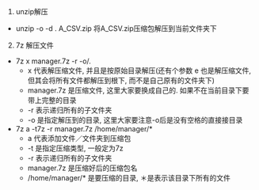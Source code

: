 1. unzip解压
- unzip -o -d . A_CSV.zip 将A_CSV.zip压缩包解压到当前文件夹下
2. 7z 解压文件
- 7z x manager.7z -r -o/.
    - x 代表解压缩文件, 并且是按原始目录解压(还有个参数 e 也是解压缩文件, 但其会将所有文件都解压到根下, 而不是自己原有的文件夹下)
    - manager.7z 是压缩文件, 这里大家要换成自己的. 如果不在当前目录下要带上完整的目录
    - -r 表示递归所有的子文件夹
    - -o 是指定解压到的目录, 这里大家要注意-o后是没有空格的直接接目录
- 7z a -t7z -r manager.7z /home/manager/*
    - a 代表添加文件／文件夹到压缩包
    - -t 是指定压缩类型, 一般定为7z
    - -r 表示递归所有的子文件夹
    - manager.7z 是压缩好后的压缩包名
    - /home/manager/* 是要压缩的目录, ＊是表示该目录下所有的文件